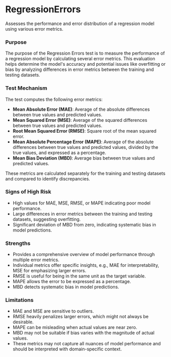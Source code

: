 # RegressionErrors

Assesses the performance and error distribution of a regression model using various error metrics.

### Purpose

The purpose of the Regression Errors test is to measure the performance of a regression model by calculating
several error metrics. This evaluation helps determine the model's accuracy and potential issues like overfitting
or bias by analyzing differences in error metrics between the training and testing datasets.

### Test Mechanism

The test computes the following error metrics:
- **Mean Absolute Error (MAE)**: Average of the absolute differences between true values and predicted values.
- **Mean Squared Error (MSE)**: Average of the squared differences between true values and predicted values.
- **Root Mean Squared Error (RMSE)**: Square root of the mean squared error.
- **Mean Absolute Percentage Error (MAPE)**: Average of the absolute differences between true values and predicted
values, divided by the true values, and expressed as a percentage.
- **Mean Bias Deviation (MBD)**: Average bias between true values and predicted values.

These metrics are calculated separately for the training and testing datasets and compared to identify
discrepancies.

### Signs of High Risk

- High values for MAE, MSE, RMSE, or MAPE indicating poor model performance.
- Large differences in error metrics between the training and testing datasets, suggesting overfitting.
- Significant deviation of MBD from zero, indicating systematic bias in model predictions.

### Strengths

- Provides a comprehensive overview of model performance through multiple error metrics.
- Individual metrics offer specific insights, e.g., MAE for interpretability, MSE for emphasizing larger errors.
- RMSE is useful for being in the same unit as the target variable.
- MAPE allows the error to be expressed as a percentage.
- MBD detects systematic bias in model predictions.

### Limitations

- MAE and MSE are sensitive to outliers.
- RMSE heavily penalizes larger errors, which might not always be desirable.
- MAPE can be misleading when actual values are near zero.
- MBD may not be suitable if bias varies with the magnitude of actual values.
- These metrics may not capture all nuances of model performance and should be interpreted with domain-specific
context.